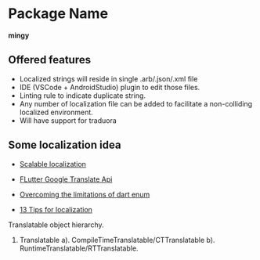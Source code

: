 # Package Name
**mingy**

## Offered features
- Localized strings will reside in single .arb/.json/.xml file
- IDE (VSCode + AndroidStudio) plugin to edit those files.
- Linting rule to indicate duplicate string.
- Any number of localization file can be added to facilitate a 
  non-colliding localized environment.
- Will have support for traduora

## Some localization idea

-  [Scalable localization](https://theroutingcompany.com/newsroom/a-scalable-approach-to-localization-for-flutter)

- [FLutter Google Translate Api](https://medium.flutterdevs.com/multi-language-translator-in-flutter-14b927a0e777)

- [Overcoming the limitations of dart enum](https://ra9r.medium.com/overcoming-the-limitations-of-dart-enum-8866df8a1c47)

- [13 Tips for localization](https://yapb.dev/tips-and-tricks-13-tips-when-working-with-arb-files-for-localization)




Translatable object hierarchy.
1. Translatable
   a). CompileTimeTranslatable/CTTranslatable
   b). RuntimeTranslatable/RTTranslatable.